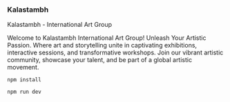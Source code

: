 ### Kalastambh

Kalastambh - International Art Group

Welcome to Kalastambh International Art Group! Unleash Your Artistic
Passion. Where art and storytelling unite in captivating exhibitions,
interactive sessions, and transformative workshops. Join our vibrant
artistic community, showcase your talent, and be part of a global
artistic movement.

```
npm install
```

```
npm run dev
```
